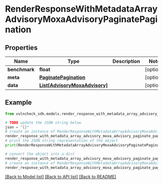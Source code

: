 # RenderResponseWithMetadataArrayAdvisoryMoxaAdvisoryPaginatePagination


## Properties

Name | Type | Description | Notes
------------ | ------------- | ------------- | -------------
**benchmark** | **float** |  | [optional] 
**meta** | [**PaginatePagination**](PaginatePagination.md) |  | [optional] 
**data** | [**List[AdvisoryMoxaAdvisory]**](AdvisoryMoxaAdvisory.md) |  | [optional] 

## Example

```python
from vulncheck_sdk.models.render_response_with_metadata_array_advisory_moxa_advisory_paginate_pagination import RenderResponseWithMetadataArrayAdvisoryMoxaAdvisoryPaginatePagination

# TODO update the JSON string below
json = "{}"
# create an instance of RenderResponseWithMetadataArrayAdvisoryMoxaAdvisoryPaginatePagination from a JSON string
render_response_with_metadata_array_advisory_moxa_advisory_paginate_pagination_instance = RenderResponseWithMetadataArrayAdvisoryMoxaAdvisoryPaginatePagination.from_json(json)
# print the JSON string representation of the object
print(RenderResponseWithMetadataArrayAdvisoryMoxaAdvisoryPaginatePagination.to_json())

# convert the object into a dict
render_response_with_metadata_array_advisory_moxa_advisory_paginate_pagination_dict = render_response_with_metadata_array_advisory_moxa_advisory_paginate_pagination_instance.to_dict()
# create an instance of RenderResponseWithMetadataArrayAdvisoryMoxaAdvisoryPaginatePagination from a dict
render_response_with_metadata_array_advisory_moxa_advisory_paginate_pagination_from_dict = RenderResponseWithMetadataArrayAdvisoryMoxaAdvisoryPaginatePagination.from_dict(render_response_with_metadata_array_advisory_moxa_advisory_paginate_pagination_dict)
```
[[Back to Model list]](../README.md#documentation-for-models) [[Back to API list]](../README.md#documentation-for-api-endpoints) [[Back to README]](../README.md)


